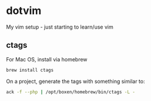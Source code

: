dotvim
======

My vim setup - just starting to learn/use vim

ctags
-----

For Mac OS, install via homebrew

```sh
brew install ctags
```

On a project, generate the tags with something similar to:

```sh
ack -f --php | /opt/boxen/homebrew/bin/ctags -L -
```


